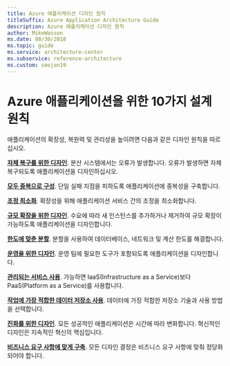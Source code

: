 ```yaml
---
title: Azure 애플리케이션 디자인 원칙
titleSuffix: Azure Application Architecture Guide
description: Azure 애플리케이션 디자인 원칙
author: MikeWasson
ms.date: 08/30/2018
ms.topic: guide
ms.service: architecture-center
ms.subservice: reference-architecture
ms.custom: seojan19
---
```


# <a name="ten-design-principles-for-azure-applications"></a>Azure 애플리케이션을 위한 10가지 설계 원칙

애플리케이션의 확장성, 복원력 및 관리성을 높이려면 다음과 같은 디자인 원칙을 따르십시오.

**[자체 복구를 위한 디자인](self-healing.md)**. 분산 시스템에서는 오류가 발생합니다. 오류가 발생하면 자체 복구되도록 애플리케이션을 디자인하십시오.

**[모두 중복으로 구성](redundancy.md)**. 단일 실패 지점을 피하도록 애플리케이션에 중복성을 구축합니다.

**[조정 최소화](minimize-coordination.md)**. 확장성을 위해 애플리케이션 서비스 간의 조정을 최소화합니다.

**[규모 확장을 위한 디자인](scale-out.md)**. 수요에 따라 새 인스턴스를 추가하거나 제거하여 규모 확장이 가능하도록 애플리케이션을 디자인합니다.

**[한도에 맞춘 분할](partition.md)**. 분할을 사용하여 데이터베이스, 네트워크 및 계산 한도를 해결합니다.

**[운영을 위한 디자인](design-for-operations.md)**. 운영 팀에 필요한 도구가 포함되도록 애플리케이션을 디자인합니다.

**[관리되는 서비스 사용](managed-services.md)**. 가능하면 IaaS(Infrastructure as a Service)보다 PaaS(Platform as a Service)를 사용합니다.

**[작업에 가장 적합한 데이터 저장소 사용](use-the-best-data-store.md)**. 데이터에 가장 적합한 저장소 기술과 사용 방법을 선택합니다.

**[진화를 위한 디자인](design-for-evolution.md)**. 모든 성공적인 애플리케이션은 시간에 따라 변화합니다. 혁신적인 디자인은 지속적인 혁신의 핵심입니다.

**[비즈니스 요구 사항에 맞게 구축](build-for-business.md)**. 모든 디자인 결정은 비즈니스 요구 사항에 맞춰 정당화되어야 합니다.
